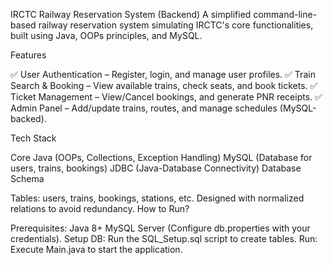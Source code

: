 IRCTC Railway Reservation System (Backend)
A simplified command-line-based railway reservation system simulating IRCTC's core functionalities, built using Java, OOPs principles, and MySQL.

Features

✅ User Authentication – Register, login, and manage user profiles.
✅ Train Search & Booking – View available trains, check seats, and book tickets.
✅ Ticket Management – View/Cancel bookings, and generate PNR receipts.
✅ Admin Panel – Add/update trains, routes, and manage schedules (MySQL-backed).

Tech Stack

Core Java (OOPs, Collections, Exception Handling)
MySQL (Database for users, trains, bookings)
JDBC (Java-Database Connectivity)
Database Schema

Tables: users, trains, bookings, stations, etc.
Designed with normalized relations to avoid redundancy.
How to Run?

Prerequisites:
Java 8+
MySQL Server (Configure db.properties with your credentials).
Setup DB: Run the SQL_Setup.sql script to create tables.
Run: Execute Main.java to start the application.
